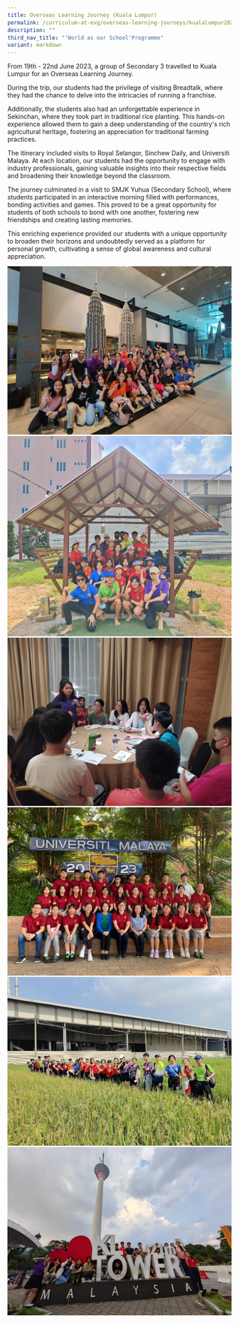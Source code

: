 ```yaml
---
title: Overseas Learning Journey (Kuala Lumpur)
permalink: /curriculum-at-evg/overseas-learning-journeys/kualalumpur2023/
description: ""
third_nav_title: "'World as our School'Programme"
variant: markdown
---
```

From 19th - 22nd June 2023, a group of Secondary 3 travelled to Kuala Lumpur for an Overseas Learning Journey.

During the trip, our students had the privilege of visiting Breadtalk, where they had the chance to delve into the intricacies of running a franchise. 

Additionally, the students also had an unforgettable experience in Sekinchan, where they took part in traditional rice planting. This hands-on experience allowed them to gain a deep understanding of the country's rich agricultural heritage, fostering an appreciation for traditional farming practices.

The itinerary included visits to Royal Selangor, Sinchew Daily, and Universiti Malaya. At each location, our students had the opportunity to engage with industry professionals, gaining valuable insights into their respective fields and broadening their knowledge beyond the classroom.

The journey culminated in a visit to SMJK Yuhua (Secondary School), where students participated in an interactive morning filled with performances, bonding activities and games. This proved to be a great opportunity for students of both schools to bond with one another, fostering new friendships and creating lasting memories.

This enriching experience provided our students with a unique opportunity to broaden their horizons and undoubtedly served as a platform for personal growth, cultivating a sense of global awareness and cultural appreciation.

![](/images/kuala%20lumpur%201.jpg)![](/images/kuala%20lumpur%202.jpg)![](/images/kuala%20lumpur%209.jpg)![](/images/kuala%20lumpur%205.jpg)![](/images/kuala%20lumpur%204.jpg)![](/images/kuala%20lumpur%207.jpg)